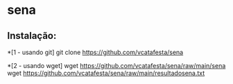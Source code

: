 # sena

## Instalação:

*[1 - usando git]
		git clone https://github.com/vcatafesta/sena

*[2 - usando wget]
		wget https://github.com/vcatafesta/sena/raw/main/sena
		wget https://github.com/vcatafesta/sena/raw/main/resultadosena.txt
